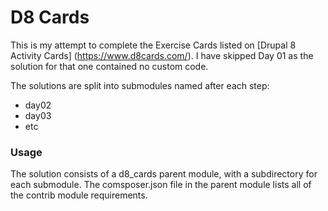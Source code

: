 # D8 Cards

This is my attempt to complete the Exercise Cards listed on [Drupal 8 Activity Cards] (https://www.d8cards.com/). I have skipped Day 01 as the solution for that one contained no custom code.
 
The solutions are split into submodules named after each step:

* day02
* day03
* etc

### Usage

The solution consists of a d8_cards parent module, with a subdirectory for each submodule. The comsposer.json file in the parent module lists all of the contrib module requirements.